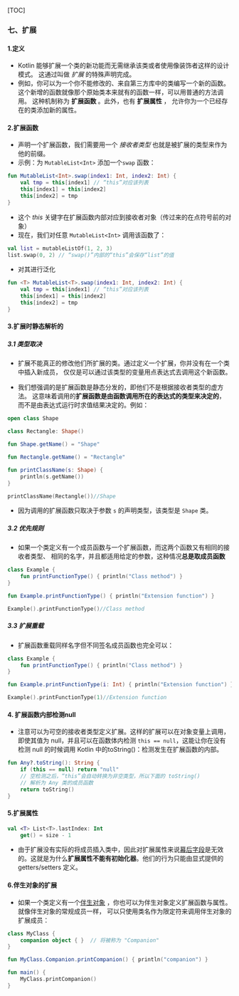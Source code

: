 [TOC]

### 七、扩展

#### 1.定义

* Kotlin 能够扩展一个类的新功能而无需继承该类或者使用像装饰者这样的设计模式。 这通过叫做 *扩展* 的特殊声明完成。 
* 例如，你可以为一个你不能修改的、来自第三方库中的类编写一个新的函数。 这个新增的函数就像那个原始类本来就有的函数一样，可以用普通的方法调用。 这种机制称为 **扩展函数** 。此外，也有 **扩展属性** ， 允许你为一个已经存在的类添加新的属性。

#### 2.扩展函数

* 声明一个扩展函数，我们需要用一个 *接收者类型* 也就是被扩展的类型来作为他的前缀。
* 示例：为 `MutableList<Int>` 添加一个`swap` 函数：

```kotlin
fun MutableList<Int>.swap(index1: Int, index2: Int) {
    val tmp = this[index1] // “this”对应该列表
    this[index1] = this[index2]
    this[index2] = tmp
}
```

* 这个 *this* 关键字在扩展函数内部对应到接收者对象（传过来的在点符号前的对象）
* 现在，我们对任意 `MutableList<Int>` 调用该函数了：

```kotlin
val list = mutableListOf(1, 2, 3)
list.swap(0, 2) // “swap()”内部的“this”会保存“list”的值
```

* 对其进行泛化

```kotlin
fun <T> MutableList<T>.swap(index1: Int, index2: Int) {
    val tmp = this[index1] // “this”对应该列表
    this[index1] = this[index2]
    this[index2] = tmp
}
```

#### 3.扩展时静态解析的

##### 3.1 类型取决

* 扩展不能真正的修改他们所扩展的类。通过定义一个扩展，你并没有在一个类中插入新成员， 仅仅是可以通过该类型的变量用点表达式去调用这个新函数。

* 我们想强调的是扩展函数是静态分发的，即他们不是根据接收者类型的虚方法。 这意味着调用的**扩展函数是由函数调用所在的表达式的类型来决定的**， 而不是由表达式运行时求值结果决定的。例如：

```kotlin
open class Shape

class Rectangle: Shape()

fun Shape.getName() = "Shape"

fun Rectangle.getName() = "Rectangle"

fun printClassName(s: Shape) {
    println(s.getName())
}    

printClassName(Rectangle())//Shape
```

* 因为调用的扩展函数只取决于参数 `s` 的声明类型，该类型是 `Shape` 类。

##### 3.2 优先规则

* 如果一个类定义有一个成员函数与一个扩展函数，而这两个函数又有相同的接收者类型、 相同的名字，并且都适用给定的参数，这种情况**总是取成员函数**

```kotlin
class Example {
    fun printFunctionType() { println("Class method") }
}

fun Example.printFunctionType() { println("Extension function") }

Example().printFunctionType()//Class method
```

##### 3.3 扩展重载

* 扩展函数重载同样名字但不同签名成员函数也完全可以：

```kotlin
class Example {
    fun printFunctionType() { println("Class method") }
}

fun Example.printFunctionType(i: Int) { println("Extension function") }

Example().printFunctionType(1)//Extension function
```

#### 4. 扩展函数内部检测null

* 注意可以为可空的接收者类型定义扩展。这样的扩展可以在对象变量上调用， 即使其值为 null，并且可以在函数体内检测 `this == null`，这能让你在没有检测 null 的时候调用 Kotlin 中的toString()：检测发生在扩展函数的内部。

```kotlin
fun Any?.toString(): String {
    if (this == null) return "null"
    // 空检测之后，“this”会自动转换为非空类型，所以下面的 toString()
    // 解析为 Any 类的成员函数
    return toString()
}
```

#### 5.扩展属性

```kotlin
val <T> List<T>.lastIndex: Int
    get() = size - 1
```

* 由于扩展没有实际的将成员插入类中，因此对扩展属性来说[幕后字段](https://www.kotlincn.net/docs/reference/properties.html#幕后字段)是无效的。这就是为什么**扩展属性不能有初始化器**。他们的行为只能由显式提供的 getters/setters 定义。

#### 6.伴生对象的扩展

* 如果一个类定义有一个[伴生对象](https://www.kotlincn.net/docs/reference/object-declarations.html#伴生对象) ，你也可以为伴生对象定义扩展函数与属性。就像伴生对象的常规成员一样， 可以只使用类名作为限定符来调用伴生对象的扩展成员：

```kotlin
class MyClass {
    companion object { }  // 将被称为 "Companion"
}

fun MyClass.Companion.printCompanion() { println("companion") }

fun main() {
    MyClass.printCompanion()
}
```



